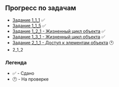 ## Прогресс по задачам

- [Задание 1_1_1](https://github.com/liner-exe/mirea/blob/97b19219789b025e579badc72c20ff53ed6f1419/1%20%D0%BA%D1%83%D1%80%D1%81/2%20%D1%81%D0%B5%D0%BC%D0%B5%D1%81%D1%82%D1%80/%D0%9E%D0%9E%D0%9F/1_1_1.md) :white_check_mark:
- [Задание 1_1_5](https://github.com/liner-exe/mirea/blob/97b19219789b025e579badc72c20ff53ed6f1419/1%20%D0%BA%D1%83%D1%80%D1%81/2%20%D1%81%D0%B5%D0%BC%D0%B5%D1%81%D1%82%D1%80/%D0%9E%D0%9E%D0%9F/1_1_5.md) :white_check_mark:
- [Задание 1_2_1 - Жизненный цикл объекта](https://github.com/liner-exe/mirea/blob/97b19219789b025e579badc72c20ff53ed6f1419/1%20%D0%BA%D1%83%D1%80%D1%81/2%20%D1%81%D0%B5%D0%BC%D0%B5%D1%81%D1%82%D1%80/%D0%9E%D0%9E%D0%9F/1_2_1.md) :white_check_mark:
- [Задание 1_3_1 - Жизненный цикл объекта](https://github.com/liner-exe/mirea/blob/97b19219789b025e579badc72c20ff53ed6f1419/1%20%D0%BA%D1%83%D1%80%D1%81/2%20%D1%81%D0%B5%D0%BC%D0%B5%D1%81%D1%82%D1%80/%D0%9E%D0%9E%D0%9F/1_3_1.md) :white_check_mark:
- [Задание 2_1_1 - Доступ к элементам объекта](https://github.com/liner-exe/mirea/blob/97b19219789b025e579badc72c20ff53ed6f1419/1%20%D0%BA%D1%83%D1%80%D1%81/2%20%D1%81%D0%B5%D0%BC%D0%B5%D1%81%D1%82%D1%80/%D0%9E%D0%9E%D0%9F/1_3_1.md) :clock1:
- 2_1_2

### Легенда
- :white_check_mark: - Сдано
- :clock1: - На проверке